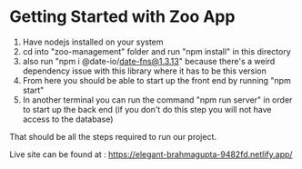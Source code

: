 # Getting Started with Zoo App

1. Have nodejs installed on your system
2. cd into "zoo-management" folder and run "npm install" in this directory
3. also run "npm i @date-io/date-fns@1.3.13" because there's a weird dependency issue with this library where it has to be this version
4. From here you should be able to start up the front end by running "npm start"
5. In another terminal you can run the command "npm run server" in order to start up the back end (if you don't do this step you will not have access to the database)

That should be all the steps required to run our project.

Live site can be found at : https://elegant-brahmagupta-9482fd.netlify.app/
